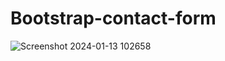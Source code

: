 # Bootstrap-contact-form

![Screenshot 2024-01-13 102658](https://github.com/Debarjitmohanty/contact-form-Bootstrap-/assets/91021174/b173ac16-9950-4acc-93f4-71c87e8e8673)
